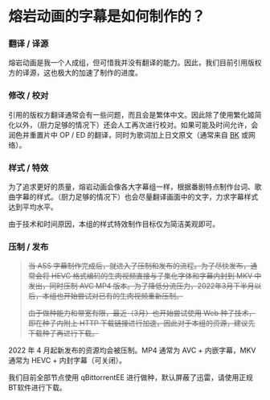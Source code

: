 # 熔岩动画的字幕是如何制作的？

### 翻译 / 译源

熔岩动画是我一个人成组，但可惜我并没有翻译的能力。因此，我们目前引用版权方的译源，这也极大的加速了制作的进度。

### 修改 / 校对

引用的版权方翻译通常会有一些问题，而且会是繁体中文。因此除了使用繁化姬简化以外，（厨力足够的情况下）还会人工再次进行校对。如果可能及时间允许，会润色并重置片中 OP / ED 的翻译，同时为歌词加上日文原文（通常来自 [BK](https://zh.moegirl.org.cn/%E5%B0%8F%E5%86%8C%E5%AD%90) 或网络）。

### 样式 / 特效

为了追求更好的质量，熔岩动画会像各大字幕组一样，根据番剧特点制作台词、歌曲字幕的样式。（厨力足够的情况下）也会尽量翻译画面中的文字，力求字幕样式达到平均水平。

由于技术和时间原因，本组的样式特效制作目标仅为简洁美观即可。

### 压制 / 发布

> ~~当 ASS 字幕制作完成后，就进入了压制和发布的流程。为了尽快发布，通常会将 HEVC 格式编码的生肉视频直接与子集化字体和字幕内封到 MKV 中发出，同时压制 AVC MP4 版本。为了降低分流压力，2022年3月下半月以后，本组也开始尝试对已有的生肉视频重新压制。~~
>
> ~~由于做种能力和带宽有限，最近（3月）也开始尝试使用 Web 种子技术，即在种子内附上 HTTP 下载链接进行加速，因此对于本组的资源，建议先下载种子再进行下载。~~

2022 年 4 月起新发布的资源均会被压制。MP4 通常为 AVC + 内嵌字幕，MKV 通常为 HEVC + 内封字幕（可关闭）。

我们目前全部节点使用 qBittorrentEE 进行做种，默认屏蔽了迅雷，请使用正规BT软件进行下载。

